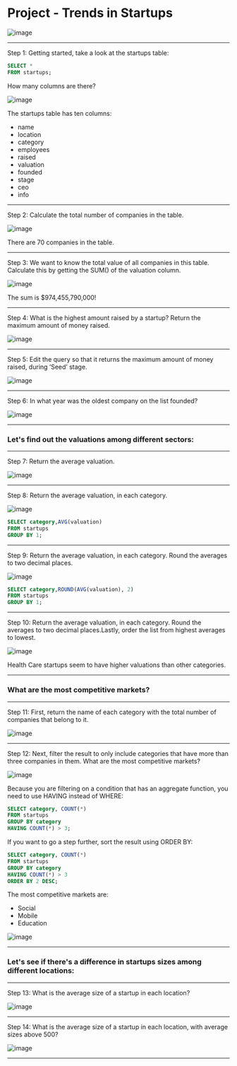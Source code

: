 # Project - Trends in Startups

![image](https://user-images.githubusercontent.com/107522496/210798078-d4da7430-b49e-4a8a-9921-b9ecf222a462.png)

---

Step 1: Getting started, take a look at the startups table:

```sql
SELECT *
FROM startups;
```

How many columns are there?

![image](https://user-images.githubusercontent.com/107522496/210798361-bc4b5a55-5952-4a4a-b8ae-a40f4e4db068.png)

The startups table has ten columns:

* name
* location
* category
* employees
* raised
* valuation
* founded
* stage
* ceo
* info

---

Step 2: Calculate the total number of companies in the table.

![image](https://user-images.githubusercontent.com/107522496/210799141-c6ef036c-fa2a-45da-880d-4b8f5a9a4b47.png)

There are 70 companies in the table.

---

Step 3:  We want to know the total value of all companies in this table. Calculate this by getting the SUM() of the valuation column.

![image](https://user-images.githubusercontent.com/107522496/210799392-1b15aeab-89e5-478e-8882-2c3cafe8ebca.png)

The sum is $974,455,790,000!

---

Step 4: What is the highest amount raised by a startup? Return the maximum amount of money raised.

![image](https://user-images.githubusercontent.com/107522496/210800167-bc4dde30-22ad-4aef-b45f-dd99fec187d6.png)

---

Step 5: Edit the query so that it returns the maximum amount of money raised, during ‘Seed’ stage.

![image](https://user-images.githubusercontent.com/107522496/210800752-a7230939-ff2f-4709-9813-b77f1c00d7dc.png)

---

Step 6: In what year was the oldest company on the list founded?

![image](https://user-images.githubusercontent.com/107522496/210800526-cfb3f8ec-fef7-4747-91a6-9fa5d43def91.png)

---

### Let's find out the valuations among different sectors:

---

Step 7: Return the average valuation.

![image](https://user-images.githubusercontent.com/107522496/210801126-9a2df454-8e8e-4848-affd-63739cb71b70.png)

---

Step 8: Return the average valuation, in each category.

![image](https://user-images.githubusercontent.com/107522496/210801347-6ce89bb0-e9b7-46b0-a1b3-b84cb2ce06c0.png)

```sql
SELECT category,AVG(valuation)
FROM startups
GROUP BY 1;
```

---

Step 9: Return the average valuation, in each category.
Round the averages to two decimal places.

![image](https://user-images.githubusercontent.com/107522496/210801895-6e28e054-935f-44a0-9ee9-a7708c414457.png)

```sql
SELECT category,ROUND(AVG(valuation), 2)
FROM startups
GROUP BY 1;
```

---

Step 10: Return the average valuation, in each category. Round the averages to two decimal places.Lastly, order the list from highest averages to lowest.

![image](https://user-images.githubusercontent.com/107522496/210802451-35ad07a6-6993-4b69-8fb0-d30cb47867bf.png)

Health Care startups seem to have higher valuations than other categories.

---

### What are the most competitive markets?

---

Step 11: First, return the name of each category with the total number of companies that belong to it.

![image](https://user-images.githubusercontent.com/107522496/210803091-c6bb2934-3ef4-4c58-adc5-79cd97a5c796.png)

---

Step 12: Next, filter the result to only include categories that have more than three companies in them. What are the most competitive markets?

![image](https://user-images.githubusercontent.com/107522496/210803638-c6a5e258-f6e3-4025-aa46-6218e9237f16.png)

Because you are filtering on a condition that has an aggregate function, you need to use HAVING instead of WHERE:

```sql
SELECT category, COUNT(*)
FROM startups
GROUP BY category
HAVING COUNT(*) > 3;
```

If you want to go a step further, sort the result using ORDER BY:

```sql
SELECT category, COUNT(*)
FROM startups
GROUP BY category
HAVING COUNT(*) > 3
ORDER BY 2 DESC;
```

The most competitive markets are:

* Social
* Mobile
* Education

![image](https://user-images.githubusercontent.com/107522496/210803839-2c82a22e-a127-4599-8f80-335fe7de6501.png)

---

### Let's see if there's a difference in startups sizes among different locations:

---

Step 13: What is the average size of a startup in each location?

![image](https://user-images.githubusercontent.com/107522496/210804355-11488bae-3c23-48a7-a698-2826312d63a9.png)

---

Step 14: What is the average size of a startup in each location, with average sizes above 500?

![image](https://user-images.githubusercontent.com/107522496/210804639-b4cffbb0-5578-4e3a-a6cf-69e06d2de3ee.png)

---













































































